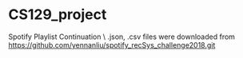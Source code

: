 # CS129_project
Spotify Playlist Continuation \\
.json, .csv files were downloaded from https://github.com/yennanliu/spotify_recSys_challenge2018.git
